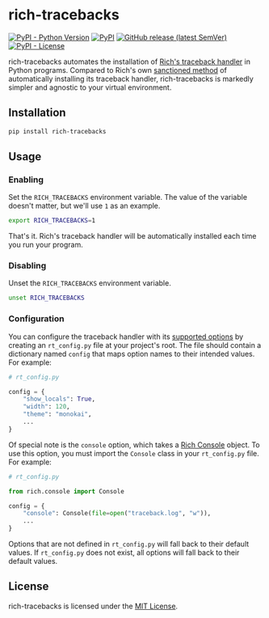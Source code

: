 # rich-tracebacks

[![PyPI - Python Version](https://img.shields.io/pypi/pyversions/rich-tracebacks?logo=python&logoColor=white&style=for-the-badge)](https://pypi.org/project/rich-tracebacks)
[![PyPI](https://img.shields.io/pypi/v/rich-tracebacks?logo=pypi&color=green&logoColor=white&style=for-the-badge)](https://pypi.org/project/rich-tracebacks)
[![GitHub release (latest SemVer)](https://img.shields.io/github/v/release/celsiusnarhwal/rich-tracebacks?logo=github&color=orange&logoColor=white&style=for-the-badge)](https://github.com/celsiusnarhwal/rich-tracebacks/releases)
[![PyPI - License](https://img.shields.io/pypi/l/rich-tracebacks?color=03cb98&style=for-the-badge)](https://github.com/celsiusnarhwal/rich-tracebacks/blob/main/LICENSE)

rich-tracebacks automates the installation
of [Rich's traceback handler](https://rich.readthedocs.io/en/stable/traceback.html#traceback-handler) in Python
programs. Compared to Rich's
own [sanctioned method](https://rich.readthedocs.io/en/stable/traceback.html#automatic-traceback-handler)
of automatically installing its traceback handler, rich-tracebacks is markedly simpler and agnostic to your virtual
environment.

## Installation

```bash
pip install rich-tracebacks
```

## Usage

### Enabling

Set the `RICH_TRACEBACKS` environment variable. The value of the variable doesn't matter, but we'll use `1` as an
example.

```bash
export RICH_TRACEBACKS=1
```

That's it. Rich's traceback handler will be automatically installed each time you run your program.

### Disabling

Unset the `RICH_TRACEBACKS` environment variable.

```bash
unset RICH_TRACEBACKS
```

### Configuration

You can configure the traceback handler with
its [supported options](https://rich.readthedocs.io/en/stable/reference/traceback.html#rich.traceback.install)
by creating an `rt_config.py` file at your project's root. The file should contain a dictionary named `config`
that maps option names to their intended values. For example:

```python
# rt_config.py

config = {
    "show_locals": True,
    "width": 120,
    "theme": "monokai",
    ...
}
```

Of special note is the `console` option, which takes
a [Rich Console](https://rich.readthedocs.io/en/stable/reference/console.html#rich.console.Console) object. To use this
option, you must import the `Console` class in your `rt_config.py` file. For example:

```python
# rt_config.py

from rich.console import Console

config = {
    "console": Console(file=open("traceback.log", "w")),
    ...
}
```

Options that are not defined in `rt_config.py` will fall back to their default values. If `rt_config.py`
does not exist, all options will fall back to their default values.

## License

rich-tracebacks is licensed under the [MIT License](https://github.com/celsiusnarhwal/rich-tracebacks/blob/main/LICENSE.md).


